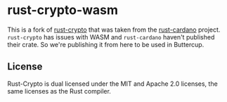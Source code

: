 # rust-crypto-wasm

This is a fork of [rust-crypto](https://github.com/DaGenix/rust-crypto) that was taken from the [rust-cardano](https://github.com/input-output-hk/rust-cardano) project. `rust-crypto` has issues with WASM and `rust-cardano` haven't published their crate. So we're publishing it from here to be used in Buttercup.

## License

Rust-Crypto is dual licensed under the MIT and Apache 2.0 licenses, the same licenses as the Rust compiler.
